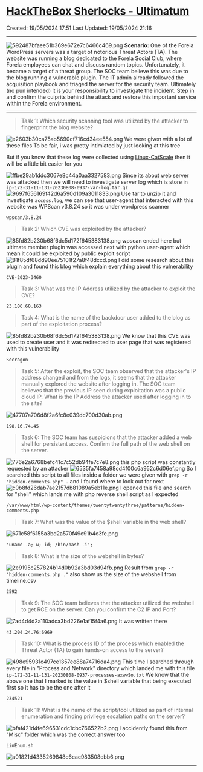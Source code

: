 # [HackTheBox Sherlocks - Ultimatum](https://app.hackthebox.com/sherlocks/Ultimatum)
Created: 19/05/2024 17:51
Last Updated: 19/05/2024 21:16
* * *
![592487bfaee51b369e672e7c6466c469.png](../../../_resources/592487bfaee51b369e672e7c6466c469.png)
**Scenario:**
One of the Forela WordPress servers was a target of notorious Threat Actors (TA). The website was running a blog dedicated to the Forela Social Club, where Forela employees can chat and discuss random topics. Unfortunately, it became a target of a threat group. The SOC team believe this was due to the blog running a vulnerable plugin. The IT admin already followed the acquisition playbook and triaged the server for the security team. Ultimately (no pun intended) it is your responsibility to investigate the incident. Step in and confirm the culprits behind the attack and restore this important service within the Forela environment.

* * *
>Task 1: Which security scanning tool was utilized by the attacker to fingerprint the blog website?

![e2603b30ca75ab5690cf716cd34ee554.png](../../../_resources/e2603b30ca75ab5690cf716cd34ee554.png)
We were given with a lot of these files
To be fair, i was pretty intimiated by just looking at this tree 

But if you know that these log were collected using [Linux-CatScale](https://github.com/WithSecureLabs/LinuxCatScale) then it will be a little bit easier for you

![ffbe29ab1ddc3067e8c44a0aa3327583.png](../../../_resources/ffbe29ab1ddc3067e8c44a0aa3327583.png)
Since its about web server was attacked then we will need to investigate server log which is store in `ip-172-31-11-131-20230808-0937-var-log.tar.gz`
![9697f656169f42d6a590d109a3011833.png](../../../_resources/9697f656169f42d6a590d109a3011833.png)
Use tar to unzip it and investigate `access.log`, we can see that user-agent that interacted with this website was WPScan v3.8.24 so it was under wordpress scanner
```
wpscan/3.8.24
```

>Task 2: Which CVE was exploited by the attacker?


![85fd82b230b68f6dc5d172f645383138.png](../../../_resources/85fd82b230b68f6dc5d172f645383138.png)
wpscan ended here but ultimate member plugin was accessed next with python user-agent which mean it could be exploited by public exploit script 
![81f85df68dd90ee75101f27a8f48dccd.png](../../../_resources/81f85df68dd90ee75101f27a8f48dccd.png)
I did some research about this plugin and found [this blog](https://www.wordfence.com/blog/2023/06/psa-unpatched-critical-privilege-escalation-vulnerability-in-ultimate-member-plugin-being-actively-exploited/) which explain everything about this vulnerability
```
CVE-2023-3460
```

>Task 3: What was the IP Address utilized by the attacker to exploit the CVE?
```
23.106.60.163
```

>Task 4: What is the name of the backdoor user added to the blog as part of the exploitation process?

![85fd82b230b68f6dc5d172f645383138.png](../../../_resources/85fd82b230b68f6dc5d172f645383138.png)
We know that this CVE was used to create user and it was redirected to user page that was registered with this vulnerability
```
Secragon
```

>Task 5: After the exploit, the SOC team observed that the attacker's IP address changed and from the logs, it seems that the attacker manually explored the website after logging in. The SOC team believes that the previous IP seen during exploitation was a public cloud IP. What is the IP Address the attacker used after logging in to the site?

![47707a706d8f2a6fc8e039dc700d30ab.png](../../../_resources/47707a706d8f2a6fc8e039dc700d30ab.png)
```
198.16.74.45
```

>Task 6: The SOC team has suspicions that the attacker added a web shell for persistent access. Confirm the full path of the web shell on the server.

![776e2a6768befc41c7c52db94fe7c7e8.png](../../../_resources/776e2a6768befc41c7c52db94fe7c7e8.png)
this php script was constantly requested by an attacker 
![6535fa7458a98cd4f00c6a952c6d06ef.png](../../../_resources/6535fa7458a98cd4f00c6a952c6d06ef.png)
So I searched this script to all files inside a folder we were given with `grep -r "hidden-comments.php" .` and I found where to look out for next
![c0b8fd26dab7ae2157db81089a5eb11e.png](../../../_resources/c0b8fd26dab7ae2157db81089a5eb11e.png)
I opened this file and search for "shell" which lands me with php reverse shell script as I expected
```
/var/www/html/wp-content/themes/twentytwentythree/patterns/hidden-comments.php
```

>Task 7: What was the value of the $shell variable in the web shell?

![671c58f6155a3bd2a570f49c91b4c3fe.png](../../../_resources/671c58f6155a3bd2a570f49c91b4c3fe.png) 
```
'uname -a; w; id; /bin/bash -i';
```

>Task 8: What is the size of the webshell in bytes?

![2e9195c257824b14d0b92a3bd03d94fb.png](../../../_resources/2e9195c257824b14d0b92a3bd03d94fb.png)
Result from `grep -r "hidden-comments.php ."` also show us the size of the webshell from timeline.csv
```
2592
```

>Task 9: The SOC team believes that the attacker utilized the webshell to get RCE on the server. Can you confirm the C2 IP and Port?

![7ad4d4d2a110adca3bd226e1af15f4a6.png](../../../_resources/7ad4d4d2a110adca3bd226e1af15f4a6.png)
It was written there
```
43.204.24.76:6969
```

>Task 10: What is the process ID of the process which enabled the Threat Actor (TA) to gain hands-on access to the server?

![498e95931c497ce1357ee88a74716da4.png](../../../_resources/498e95931c497ce1357ee88a74716da4.png)
This time I searched through every file in "Process and Network" directory which landed me with this file `ip-172-31-11-131-20230808-0937-processes-axwwSo.txt`
We know that the above one that I marked is the value in $shell variable that being executed first so it has to be the one after it 
```
234521
```

>Task 11: What is the name of the script/tool utilized as part of internal enumeration and finding privilege escalation paths on the server?

![bfaf421d4fe696531cdc1cbc766522b2.png](../../../_resources/bfaf421d4fe696531cdc1cbc766522b2.png)
I accidently found this from "Misc" folder which was the correct answer too
```
LinEnum.sh
```

![a01821d4335269848c6cac983508ebb6.png](../../../_resources/a01821d4335269848c6cac983508ebb6.png)
* * *
